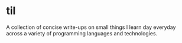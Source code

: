 # til
A collection of concise write-ups on small things I learn day everyday across a variety of programming languages and technologies.
